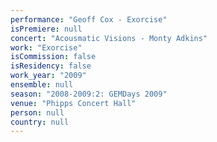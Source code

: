 ```yaml
---
performance: "Geoff Cox - Exorcise"
isPremiere: null
concert: "Acousmatic Visions - Monty Adkins"
work: "Exorcise"
isCommission: false
isResidency: false
work_year: "2009"
ensemble: null
season: "2008-2009:2: GEMDays 2009"
venue: "Phipps Concert Hall"
person: null
country: null
---
```


